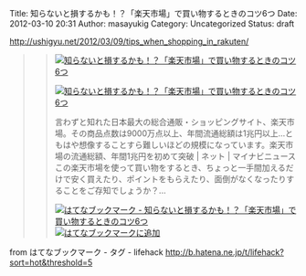 Title: 知らないと損するかも！？「楽天市場」で買い物するときのコツ6つ
Date: 2012-03-10 20:31
Author: masayukig
Category: Uncategorized
Status: draft

<http://ushigyu.net/2012/03/09/tips_when_shopping_in_rakuten/>  
  
  

> > ![](http://cdn-ak.favicon.st-hatena.com/?url=http%3A%2F%2Fushigyu.net%2F)[知らないと損するかも！？「楽天市場」で買い物するときのコツ6つ](http://ushigyu.net/2012/03/09/tips_when_shopping_in_rakuten/)
> >
> > [![知らないと損するかも！？「楽天市場」で買い物するときのコツ6つ](http://cdn-ak.b.st-hatena.com/entryimage/84539229-1331268233.jpg "知らないと損するかも！？「楽天市場」で買い物するときのコツ6つ")](http://ushigyu.net/2012/03/09/tips_when_shopping_in_rakuten/)
> >
> > 言わずと知れた日本最大の総合通販・ショッピングサイト、楽天市場。その商品点数は9000万点以上、年間流通総額は1兆円以上…ともはや想像することすら難しいほどの規模になっています。楽天市場の流通総額、年間1兆円を初めて突破
> > | ネット |
> > マイナビニュースこの楽天市場を使って買い物をするとき、ちょっと一手間加えるだけで安く買えたり、ポイントをもらえたり、面倒がなくなったりすることをご存知でしょうか？...
> >
> > [![はてなブックマーク -
> > 知らないと損するかも！？「楽天市場」で買い物するときのコツ6つ](http://b.hatena.ne.jp/entry/image/http://ushigyu.net/2012/03/09/tips_when_shopping_in_rakuten/ "はてなブックマーク - 知らないと損するかも！？「楽天市場」で買い物するときのコツ6つ")](http://b.hatena.ne.jp/entry/http://ushigyu.net/2012/03/09/tips_when_shopping_in_rakuten/)
> > [![はてなブックマークに追加](http://b.hatena.ne.jp/images/append.gif "はてなブックマークに追加")](http://b.hatena.ne.jp/append?http://ushigyu.net/2012/03/09/tips_when_shopping_in_rakuten/)

  
  
from はてなブックマーク - タグ - lifehack
<http://b.hatena.ne.jp/t/lifehack?sort=hot&threshold=5>
